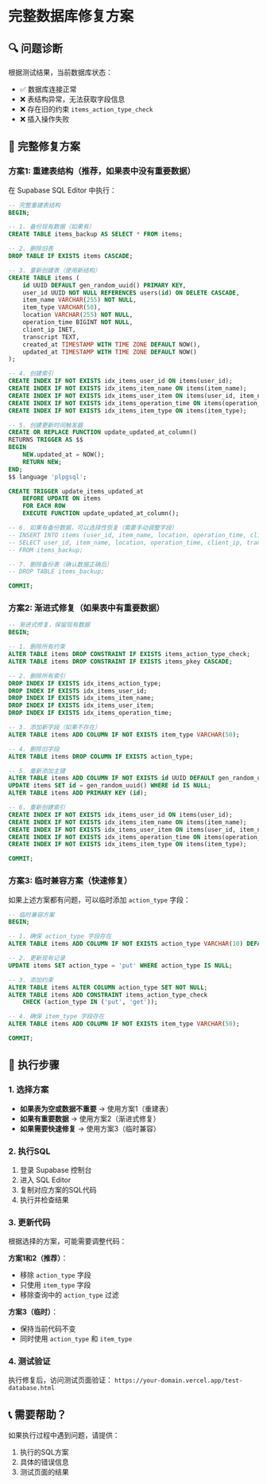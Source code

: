 # 完整数据库修复方案

## 🔍 问题诊断

根据测试结果，当前数据库状态：
- ✅ 数据库连接正常
- ❌ 表结构异常，无法获取字段信息
- ❌ 存在旧的约束 `items_action_type_check`
- ❌ 插入操作失败

## 🔧 完整修复方案

### 方案1: 重建表结构（推荐，如果表中没有重要数据）

在 Supabase SQL Editor 中执行：

```sql
-- 完整重建表结构
BEGIN;

-- 1. 备份现有数据（如果有）
CREATE TABLE items_backup AS SELECT * FROM items;

-- 2. 删除旧表
DROP TABLE IF EXISTS items CASCADE;

-- 3. 重新创建表（使用新结构）
CREATE TABLE items (
    id UUID DEFAULT gen_random_uuid() PRIMARY KEY,
    user_id UUID NOT NULL REFERENCES users(id) ON DELETE CASCADE,
    item_name VARCHAR(255) NOT NULL,
    item_type VARCHAR(50),
    location VARCHAR(255) NOT NULL,
    operation_time BIGINT NOT NULL,
    client_ip INET,
    transcript TEXT,
    created_at TIMESTAMP WITH TIME ZONE DEFAULT NOW(),
    updated_at TIMESTAMP WITH TIME ZONE DEFAULT NOW()
);

-- 4. 创建索引
CREATE INDEX IF NOT EXISTS idx_items_user_id ON items(user_id);
CREATE INDEX IF NOT EXISTS idx_items_item_name ON items(item_name);
CREATE INDEX IF NOT EXISTS idx_items_user_item ON items(user_id, item_name);
CREATE INDEX IF NOT EXISTS idx_items_operation_time ON items(operation_time);
CREATE INDEX IF NOT EXISTS idx_items_item_type ON items(item_type);

-- 5. 创建更新时间触发器
CREATE OR REPLACE FUNCTION update_updated_at_column()
RETURNS TRIGGER AS $$
BEGIN
    NEW.updated_at = NOW();
    RETURN NEW;
END;
$$ language 'plpgsql';

CREATE TRIGGER update_items_updated_at 
    BEFORE UPDATE ON items 
    FOR EACH ROW 
    EXECUTE FUNCTION update_updated_at_column();

-- 6. 如果有备份数据，可以选择性恢复（需要手动调整字段）
-- INSERT INTO items (user_id, item_name, location, operation_time, client_ip, transcript, item_type)
-- SELECT user_id, item_name, location, operation_time, client_ip, transcript, NULL
-- FROM items_backup;

-- 7. 删除备份表（确认数据正确后）
-- DROP TABLE items_backup;

COMMIT;
```

### 方案2: 渐进式修复（如果表中有重要数据）

```sql
-- 渐进式修复，保留现有数据
BEGIN;

-- 1. 删除所有约束
ALTER TABLE items DROP CONSTRAINT IF EXISTS items_action_type_check;
ALTER TABLE items DROP CONSTRAINT IF EXISTS items_pkey CASCADE;

-- 2. 删除所有索引
DROP INDEX IF EXISTS idx_items_action_type;
DROP INDEX IF EXISTS idx_items_user_id;
DROP INDEX IF EXISTS idx_items_item_name;
DROP INDEX IF EXISTS idx_items_user_item;
DROP INDEX IF EXISTS idx_items_operation_time;

-- 3. 添加新字段（如果不存在）
ALTER TABLE items ADD COLUMN IF NOT EXISTS item_type VARCHAR(50);

-- 4. 删除旧字段
ALTER TABLE items DROP COLUMN IF EXISTS action_type;

-- 5. 重新添加主键
ALTER TABLE items ADD COLUMN IF NOT EXISTS id UUID DEFAULT gen_random_uuid();
UPDATE items SET id = gen_random_uuid() WHERE id IS NULL;
ALTER TABLE items ADD PRIMARY KEY (id);

-- 6. 重新创建索引
CREATE INDEX IF NOT EXISTS idx_items_user_id ON items(user_id);
CREATE INDEX IF NOT EXISTS idx_items_item_name ON items(item_name);
CREATE INDEX IF NOT EXISTS idx_items_user_item ON items(user_id, item_name);
CREATE INDEX IF NOT EXISTS idx_items_operation_time ON items(operation_time);
CREATE INDEX IF NOT EXISTS idx_items_item_type ON items(item_type);

COMMIT;
```

### 方案3: 临时兼容方案（快速修复）

如果上述方案都有问题，可以临时添加 `action_type` 字段：

```sql
-- 临时兼容方案
BEGIN;

-- 1. 确保 action_type 字段存在
ALTER TABLE items ADD COLUMN IF NOT EXISTS action_type VARCHAR(10) DEFAULT 'put';

-- 2. 更新现有记录
UPDATE items SET action_type = 'put' WHERE action_type IS NULL;

-- 3. 添加约束
ALTER TABLE items ALTER COLUMN action_type SET NOT NULL;
ALTER TABLE items ADD CONSTRAINT items_action_type_check 
    CHECK (action_type IN ('put', 'get'));

-- 4. 确保 item_type 字段存在
ALTER TABLE items ADD COLUMN IF NOT EXISTS item_type VARCHAR(50);

COMMIT;
```

## 🚀 执行步骤

### 1. 选择方案
- **如果表为空或数据不重要** → 使用方案1（重建表）
- **如果有重要数据** → 使用方案2（渐进式修复）
- **如果需要快速修复** → 使用方案3（临时兼容）

### 2. 执行SQL
1. 登录 Supabase 控制台
2. 进入 SQL Editor
3. 复制对应方案的SQL代码
4. 执行并检查结果

### 3. 更新代码
根据选择的方案，可能需要调整代码：

**方案1和2（推荐）**：
- 移除 `action_type` 字段
- 只使用 `item_type` 字段
- 移除查询中的 `action_type` 过滤

**方案3（临时）**：
- 保持当前代码不变
- 同时使用 `action_type` 和 `item_type`

### 4. 测试验证
执行修复后，访问测试页面验证：
`https://your-domain.vercel.app/test-database.html`

## 📞 需要帮助？

如果执行过程中遇到问题，请提供：
1. 执行的SQL方案
2. 具体的错误信息
3. 测试页面的结果